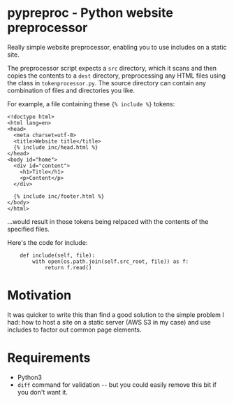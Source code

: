 # pypreproc - Python website preprocessor

Really simple website preprocessor, enabling you to use includes on a static site. 

The preprocessor script expects a `src` directory, which it scans and then copies the contents 
to a `dest` directory, preprocessing any HTML files using the class in `tokenprocessor.py`. 
The source directory can contain any combination of files and directories you like. 

For example, a file containing these `{% include %}` tokens:

```
<!doctype html>
<html lang=en>
<head>
  <meta charset=utf-8>
  <title>Website title</title>
  {% include inc/head.html %}
</head>
<body id="home">
  <div id="content">
    <h1>Title</h1>
    <p>Content</p>
  </div>

  {% include inc/footer.html %}
</body>
</html>
```

...would result in those tokens being relpaced with the contents of the specified files. 

Here's the code for include:

```
    def include(self, file):
        with open(os.path.join(self.src_root, file)) as f:
            return f.read()
```


# Motivation

It was quicker to write this than find a good solution to the simple problem I had: how to host a site on a static server (AWS S3 in my case) and use includes to factor out common page elements. 

# Requirements

* Python3
* `diff` command for validation -- but you could easily remove this bit if you don't want it. 
